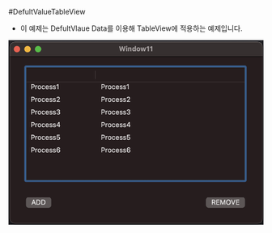 #DefultValueTableView

- 이 예제는 DefultVlaue Data를 이용해 TableView에 적용하는 예제입니다.

![run screen](./image.png)
